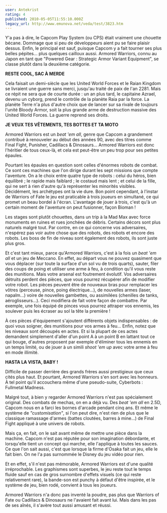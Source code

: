 ```yaml
---
user: Antekrist
rating: 4
published: 2010-05-05T11:55:10.000Z
legacy_url: http://www.emunova.net/veda/test/3823.htm
---
```

Y'a pas à dire, le Capcom Play System (ou CPS) était vraiment une chouette bécane. Dommage que si peu de développeurs aient pu se faire plaisir dessus. Enfin, le principal est sauf, puisque Capcom y a fait tourner ses plus belles pépites... plus quelques cailloux aussi. Armored Warriors, connu au Japon en tant que "Powered Gear : Strategic Armor Variant Equipment", se classe plutôt dans la deuxième catégorie.  

  

**RESTE COOL, SAC À MERDE**  

Cela faisait un demi-siècle que les United World Forces et le Raian Kingdom se livraient une guerre sans merci, jusqu'au traité de paix de l'an 2281\. Mais ce répit ne sera que de courte durée : un an plus tard, le capitaine Azrael, devenu un cyborg, prend le contrôle de la planète Raia par la force. La planète Terre n'a plus d'autre choix que de lancer sur sa rivale de toujours l'unité Bloody Armor, soit la plus grande arme de destruction massive des United World Forces. La guerre reprend ses droits.  

  

**JE VEUX TES VÊTEMENTS, TES BOTTES ET TA MOTO**  

Armored Warriors est un _beat 'em all_, genre que Capcom a grandement contribué à renouveler au début des années 90, avec des titres comme Final Fight, Punisher, Cadillacs & Dinosaurs... Armored Warriors est donc l'héritier de tous ceux-là, et cela est peut-être un peu trop pour ses petites épaules.  

Pourtant les épaules en question sont celles d'énormes robots de combat. Ce sont ces machines que l'on dirige durant les sept missions que compte l'aventure. On a le choix entre quatre type de robots : celui du héros, bien équilibré ; le rapide mais faiblard ; le costaud mais lent ; et celui de la fille, qui ne sert à rien d'autre qu'à représenter les minorités visibles. Décidément, les archétypes ont la vie dure. Bon point cependant, à l'instar de Warriors of Fate le jeu est praticable à trois joueurs en simultané, ce qui promet un beau bordel à l'écran. L'avantage de jouer à trois, c'est qu'à un certain moment de l'aventure on peut fusionner, façon Bioman !  

Les stages sont plutôt chouettes, dans un trip à la Mad Max avec force monuments en ruines et rues jonchées de débris. Certains décors sont plus naturels malgré tout. Par contre, en ce qui concerne vos adversaires, n'espérez pas voir autre chose que des robots, des robots et encore des robots. Les boss de fin de niveau sont également des robots, ils sont juste plus gros.  

Et c'est tant mieux, parce qu'Armored Warriors, c'est à la fois un _beat 'em all_ et un jeu de Meccano. En effet, au départ vous ne pouvez quasiment que vous déplacer (sur toute la surface d'un sol vu de trois quarts), sauter, filer des coups de poing et utiliser une arme à feu, à condition qu'il vous reste des munitions. Mais votre arsenal est foutrement évolutif. Vos adversaires détruits perdent des pièces, que vous pourrez récupérer afin de modifier votre robot. Les pièces peuvent être de nouveaux bras pour remplacer les vôtres (perceuse, pince, poing électrique...), de nouvelles armes (laser, napalm...) voire de nouvelles gambettes, ou assimilées (chenilles de tanks, aéroglisseurs...). Ceci modifiera de fait votre façon de combattre. Par exemple, une fois équipé de pinces vous pourrez attraper vos ennemis, les soulever puis les écraser au sol la tête la première !  

À ces pièces d'équipement s'ajoutent différents objets indispensables : de quoi vous soigner, des munitions pour vos armes à feu... Enfin, notez que les niveaux sont découpés en actes. Et si la plupart de ces actes demandent simplement d'aller d'un point A à un point B en lattant tout ce qui bouge, d'autres proposent par exemple d'éliminer tous les ennemis en un temps limité, ou de jouer à un simili _shoot 'em up_ avec votre arme à feu en mode illimité.  

  

**HASTA LA VISTA, BABY !**  

Difficile de passer derrière des grands frères aussi prestigieux que ceux cités plus haut. Et pourtant, Armored Warriors s'en sort avec les honneurs. À tel point qu'il accouchera même d'une pseudo-suite, Cyberbots : Fullmetal Madness.  

Malgré tout, à bien y regarder Armored Warriors n'est pas spécialement original. Des combats de mechas, on en a déjà vu. Des _beat 'em all_ en 2.5D, Capcom nous en a farci les bornes d'arcade pendant cinq ans. Et même le système de _"customisation"_, si l'on peut dire, n'est rien de plus que le classique ramassage d'armes (battes cloutées, barres à mine...) de Final Fight appliqué à une univers de robots.  

Mais ça, en fait, on le sait avant même de mettre une pièce dans la machine. Capcom n'est pas réputée pour son imagination débordante, et lorsqu'elle tient un concept qui marche, elle l'applique à toutes les sauces. Ce que l'on sait aussi, c'est que lorsque la firme d'Osaka fait un jeu, elle le fait bien. On ne l'a pas surnommée le Disney du jeu vidéo pour rien.  

Et en effet, s'il n'est pas mémorable, Armored Warriors est d'une qualité irréprochable. Les graphismes sont superbes, le jeu reste tout le temps fluide sauf en cas de gros surnombre d'effets visuels (ce qui reste relativement rare), la bande-son est punchy à défaut d'être inspirée, et le système de jeu, bien rodé, convient à tous les joueurs.  

Armored Warriors n'a donc pas inventé la poudre, pas plus que Warriors of Fate ou Cadillacs & Dinosaurs ne l'avaient fait avant lui. Mais dans les pas de ses aînés, il s'avère tout aussi amusant et réussi.